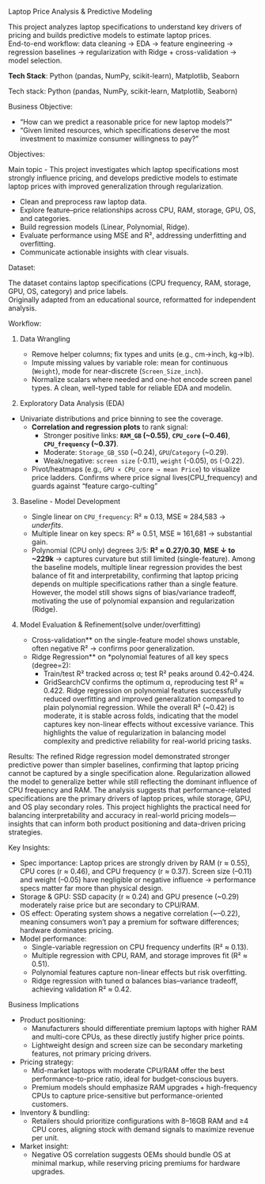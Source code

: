 Laptop Price Analysis & Predictive Modeling

This project analyzes laptop specifications to understand key drivers of pricing and builds predictive models to estimate laptop prices.  
End-to-end workflow: data cleaning → EDA → feature engineering → regression baselines → regularization with Ridge + cross-validation → model selection.

**Tech Stack**: Python (pandas, NumPy, scikit-learn), Matplotlib, Seaborn 

Tech stack: Python (pandas, NumPy, scikit-learn, Matplotlib, Seaborn) 

Business Objective:

- “How can we predict a reasonable price for new laptop models?”</strong></li>
- “Given limited resources, which specifications deserve the most investment to maximize consumer willingness to pay?”


  
Objectives: 

Main topic - This project investigates which laptop specifications most strongly influence pricing, and develops predictive models to estimate laptop prices with improved generalization through regularization.
- Clean and preprocess raw laptop data.
- Explore feature–price relationships across CPU, RAM, storage, GPU, OS, and categories.
- Build regression models (Linear, Polynomial, Ridge).
- Evaluate performance using MSE and R², addressing underfitting and overfitting.
- Communicate actionable insights with clear visuals.



Dataset:

The dataset contains laptop specifications (CPU frequency, RAM, storage, GPU, OS, category) and price labels.  
Originally adapted from an educational source, reformatted for independent analysis.


Workflow:

1. Data Wrangling
   - Remove helper columns; fix types and units (e.g., cm→inch, kg→lb).
   - Impute missing values by variable role: mean for continuous (`Weight`), mode for near-discrete (`Screen_Size_inch`).
   - Normalize scalars where needed and one-hot encode screen panel types.
A clean, well-typed table for reliable EDA and modelin.

2. Exploratory Data Analysis (EDA)
  - Univariate distributions and price binning to see the coverage.
     - **Correlation and regression plots** to rank signal:
       - Stronger positive links: **`RAM_GB` (~0.55)**, **`CPU_core` (~0.46)**, **`CPU_frequency` (~0.37)**.
       - Moderate: `Storage_GB_SSD` (~0.24), `GPU`/`Category` (~0.29).
       - Weak/negative: `screen size` (-0.11), `weight` (-0.05), `OS` (-0.22).  
     - Pivot/heatmaps (e.g., `GPU × CPU_core → mean Price`) to visualize price ladders.
Confirms where price signal lives(CPU_frequency) and guards against “feature cargo-culting”

3. Baseline - Model Development
   - Single linear on `CPU_frequency`: R² ≈ 0.13, MSE ≈ 284,583 → *underfits*.
   - Multiple linear on key specs: R² ≈ 0.51, MSE ≈ 161,681 → substantial gain.
   - Polynomial (CPU only) degrees 3/5: **R² ≈ 0.27/0.30**, **MSE ↓ to ~229k** → captures curvature but still limited (single-feature).
Among the baseline models, multiple linear regression provides the best balance of fit and interpretability, confirming that laptop pricing depends on multiple specifications rather than a single feature. However, the model still shows signs of bias/variance tradeoff, motivating the use of polynomial expansion and regularization (Ridge).


4. Model Evaluation & Refinement(solve under/overfitting)
   - Cross-validation** on the single-feature model shows unstable, often negative R² → confirms poor generalization.
   - Ridge Regression** on *polynomial features of all key specs (degree=2):
     - Train/test R² tracked across α; test R² peaks around 0.42–0.424.
     - GridSearchCV confirms the optimum α, reproducing test R² ≈ 0.422.
Ridge regression on polynomial features successfully reduced overfitting and improved generalization compared to plain polynomial regression. While the overall R² (~0.42) is moderate, it is stable across folds, indicating that the model captures key non-linear effects without excessive variance. This highlights the value of regularization in balancing model complexity and predictive reliability for real-world pricing tasks.

Results:
The refined Ridge regression model demonstrated stronger predictive power than simpler baselines, confirming that laptop pricing cannot be captured by a single specification alone. Regularization allowed the model to generalize better while still reflecting the dominant influence of CPU frequency and RAM. The analysis suggests that performance-related specifications are the primary drivers of laptop prices, while storage, GPU, and OS play secondary roles. This project highlights the practical need for balancing interpretability and accuracy in real-world pricing models—insights that can inform both product positioning and data-driven pricing strategies.


Key Insights:
- Spec importance: Laptop prices are strongly driven by RAM (r ≈ 0.55), CPU cores (r ≈ 0.46), and CPU frequency (r ≈ 0.37). Screen size (–0.11) and weight (–0.05) have negligible or negative influence → performance specs matter far more than physical design.
- Storage & GPU: SSD capacity (r ≈ 0.24) and GPU presence (~0.29) moderately raise price but are secondary to CPU/RAM.
- OS effect: Operating system shows a negative correlation (~–0.22), meaning consumers won’t pay a premium for software differences; hardware dominates pricing.
- Model performance:
	- Single-variable regression on CPU frequency underfits (R² ≈ 0.13).
	- Multiple regression with CPU, RAM, and storage improves fit (R² ≈ 0.51).
	- Polynomial features capture non-linear effects but risk overfitting.
	- Ridge regression with tuned α balances bias–variance tradeoff, achieving validation R² ≈ 0.42.


Business Implications
- Product positioning:
	- Manufacturers should differentiate premium laptops with higher RAM and multi-core CPUs, as these directly justify higher price points.
	- Lightweight design and screen size can be secondary marketing features, not primary pricing drivers.
- Pricing strategy:
	- Mid-market laptops with moderate CPU/RAM offer the best performance-to-price ratio, ideal for budget-conscious buyers.
	- Premium models should emphasize RAM upgrades + high-frequency CPUs to capture price-sensitive but performance-oriented customers.
- Inventory & bundling:
	- Retailers should prioritize configurations with 8–16GB RAM and ≥4 CPU cores, aligning stock with demand signals to maximize revenue per unit.
- Market insight:
	- Negative OS correlation suggests OEMs should bundle OS at minimal markup, while reserving pricing premiums for hardware upgrades.

